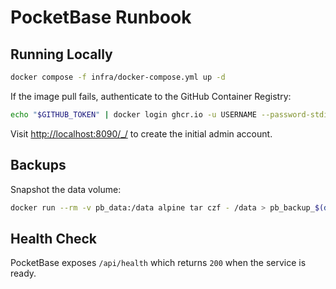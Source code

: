 # PocketBase Runbook

## Running Locally

```bash
docker compose -f infra/docker-compose.yml up -d
```

If the image pull fails, authenticate to the GitHub Container Registry:

```bash
echo "$GITHUB_TOKEN" | docker login ghcr.io -u USERNAME --password-stdin
```

Visit [http://localhost:8090/\_/](http://localhost:8090/_/) to create the initial admin account.

## Backups

Snapshot the data volume:

```bash
docker run --rm -v pb_data:/data alpine tar czf - /data > pb_backup_$(date +%F).tgz
```

## Health Check

PocketBase exposes `/api/health` which returns `200` when the service is ready.
